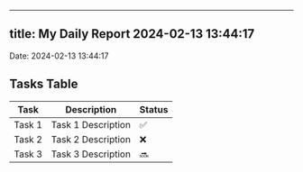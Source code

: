
---
title: My Daily Report 2024-02-13 13:44:17
---

Date: 2024-02-13 13:44:17

## Tasks Table

| Task | Description | Status |
|------|-------------|--------|
| Task 1 | Task 1 Description | ✅ |
| Task 2 | Task 2 Description | ❌ |
| Task 3 | Task 3 Description | 🔜 |
